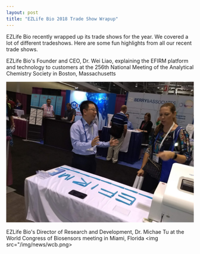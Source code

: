```yaml
---
layout: post
title: "EZLife Bio 2018 Trade Show Wrapup"
---
```


EZLife Bio recently wrapped up its trade shows for the year. We covered a lot of different tradeshows. Here are some fun highlights from all our recent trade shows. 


EZLife Bio's Founder and CEO, Dr. Wei Liao, explaining the EFIRM platform and technology to customers at the 256th National Meeting of the Analytical Chemistry Society in Boston, Massachusetts

<img src="/img/news/acs.jpg">

EZLife Bio's Director of Research and Development, Dr. Michae Tu at the World Congress of Biosensors meeting in Miami, Florida
<img src="/img/news/wcb.png>

